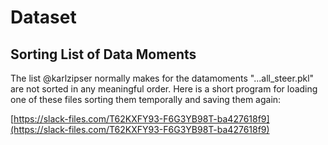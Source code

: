 # Dataset
## Sorting List of Data Moments
The list @karlzipser normally makes for the datamoments "...all_steer.pkl" are not sorted in any meaningful order. Here is a short program for loading one of these files sorting them temporally and saving them again:

[https://slack-files.com/T62KXFY93-F6G3YB98T-ba427618f9](https://slack-files.com/T62KXFY93-F6G3YB98T-ba427618f9)
